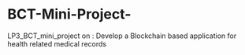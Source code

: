 # BCT-Mini-Project-
LP3_BCT_mini_project on : Develop a Blockchain based application for health related medical records
